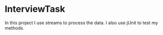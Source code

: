 # InterviewTask
In this project I use streams to process the data. I also use jUnit to test my methods.
